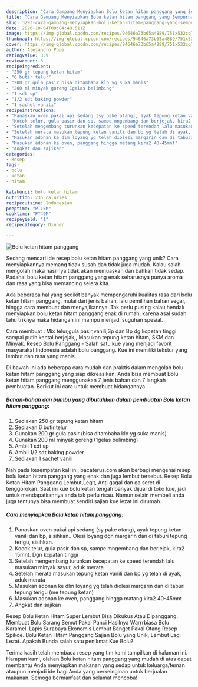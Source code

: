 ```yaml
---
description: "Cara Gampang Menyiapkan Bolu ketan hitam panggang yang Sempurna"
title: "Cara Gampang Menyiapkan Bolu ketan hitam panggang yang Sempurna"
slug: 3293-cara-gampang-menyiapkan-bolu-ketan-hitam-panggang-yang-sempurna
date: 2020-10-04T09:04:48.511Z
image: https://img-global.cpcdn.com/recipes/94646a73b65a4889/751x532cq70/bolu-ketan-hitam-panggang-foto-resep-utama.jpg
thumbnail: https://img-global.cpcdn.com/recipes/94646a73b65a4889/751x532cq70/bolu-ketan-hitam-panggang-foto-resep-utama.jpg
cover: https://img-global.cpcdn.com/recipes/94646a73b65a4889/751x532cq70/bolu-ketan-hitam-panggang-foto-resep-utama.jpg
author: Alejandro Pope
ratingvalue: 3.9
reviewcount: 3
recipeingredient:
- "250 gr tepung ketan hitam"
- "6 butir telur"
- "200 gr gula pasir bisa ditambaha klo yg suka manis"
- "200 ml minyak goreng 1gelas belimbing"
- "1 sdt sp"
- "1/2 sdt baking powder"
- "1 sachet vanili"
recipeinstructions:
- "Panaskan oven pakai api sedang (sy pake otang), ayak tepung ketan vanili dan bp, sisihkan.. Olesi loyang dgn margarin dan di taburi tepung terigu, sisihkan."
- "Kocok telur, gula pasir dan sp, sampe mngembang dan berjejak, kira2 15mnt. Dgn kcpatan tinggi"
- "Setelah mengembang turunkan kecepatan ke speed terendah lalu masukan minyak sayur, aduk merata"
- "Setelah merata masukan tepung ketan vanili dan bp yg telah di ayak, aduk merata"
- "Masukan adonan ke dlm loyang yg telah diolesi margarin dan di taburi tepung terigu (me tepung ketan)"
- "Masukan adonan ke oven, panggang hingga matang kira2 40-45mnt"
- "Angkat dan sajikan"
categories:
- Resep
tags:
- bolu
- ketan
- hitam

katakunci: bolu ketan hitam 
nutrition: 235 calories
recipecuisine: Indonesian
preptime: "PT15M"
cooktime: "PT49M"
recipeyield: "1"
recipecategory: Dinner

---
```



![Bolu ketan hitam panggang](https://img-global.cpcdn.com/recipes/94646a73b65a4889/751x532cq70/bolu-ketan-hitam-panggang-foto-resep-utama.jpg)

Sedang mencari ide resep bolu ketan hitam panggang yang unik? Cara menyiapkannya memang tidak susah dan tidak juga mudah. Kalau salah mengolah maka hasilnya tidak akan memuaskan dan bahkan tidak sedap. Padahal bolu ketan hitam panggang yang enak seharusnya punya aroma dan rasa yang bisa memancing selera kita.

Ada beberapa hal yang sedikit banyak mempengaruhi kualitas rasa dari bolu ketan hitam panggang, mulai dari jenis bahan, lalu pemilihan bahan segar, hingga cara membuat dan menyajikannya. Tak perlu pusing kalau hendak menyiapkan bolu ketan hitam panggang enak di rumah, karena asal sudah tahu triknya maka hidangan ini mampu menjadi suguhan spesial.

Cara membuat : Mix telur,gula pasir,vanili,Sp dan Bp dg kcpetan tinggi sampai putih kental berjejak,, Masukan tepung ketan hitam, SKM dan Minyak. Resep Bolu Panggang - Salah satu kue yang menjadi favorit masyarakat Indonesia adalah bolu panggang. Kue ini memiliki tekstur yang lembut dan rasa yang manis.


Di bawah ini ada beberapa cara mudah dan praktis dalam mengolah bolu ketan hitam panggang yang siap dikreasikan. Anda bisa membuat Bolu ketan hitam panggang menggunakan 7 jenis bahan dan 7 langkah pembuatan. Berikut ini cara untuk membuat hidangannya.

<!--inarticleads1-->

##### Bahan-bahan dan bumbu yang dibutuhkan dalam pembuatan Bolu ketan hitam panggang:

1. Sediakan 250 gr tepung ketan hitam
1. Sediakan 6 butir telur
1. Gunakan 200 gr gula pasir (bisa ditambaha klo yg suka manis)
1. Gunakan 200 ml minyak goreng (1gelas belimbing)
1. Ambil 1 sdt sp
1. Ambil 1/2 sdt baking powder
1. Sediakan 1 sachet vanili


Nah pada kesempatan kali ini, bacaterus.com akan berbagi mengenai resep bolu ketan hitam panggang yang enak dan juga lembut tersebut. Resep Bolu Ketan Hitam Panggang Lembut,Legit, Anti gagal dan ga seret di tenggorokan. Saat ini kue bolu ketan tengah banyak dijual di toko kue, jadi untuk mendapatkannya anda tak perlu risau. Namun selain membeli anda juga tentunya bisa membuat sendiri sajian kue lezat ini dirumah. 

<!--inarticleads2-->

##### Cara menyiapkan Bolu ketan hitam panggang:

1. Panaskan oven pakai api sedang (sy pake otang), ayak tepung ketan vanili dan bp, sisihkan.. Olesi loyang dgn margarin dan di taburi tepung terigu, sisihkan.
1. Kocok telur, gula pasir dan sp, sampe mngembang dan berjejak, kira2 15mnt. Dgn kcpatan tinggi
1. Setelah mengembang turunkan kecepatan ke speed terendah lalu masukan minyak sayur, aduk merata
1. Setelah merata masukan tepung ketan vanili dan bp yg telah di ayak, aduk merata
1. Masukan adonan ke dlm loyang yg telah diolesi margarin dan di taburi tepung terigu (me tepung ketan)
1. Masukan adonan ke oven, panggang hingga matang kira2 40-45mnt
1. Angkat dan sajikan


Resep Bolu Ketan Hitam Super Lembut Bisa Dikukus Atau Dipanggang. Membuat Bolu Sarang Semut Pakai Panci Hasilnya Warrrbiasa Bolu Karamel. Lapis Surabaya Ekonomis Lembut Banget Pakai Otang Resep Spikoe. Bolu Ketan Hitam Panggang Sajian Bolu yang Unik, Lembut Lagi Lezat. Apakah Bunda salah satu penikmat Kue Bolu? 

Terima kasih telah membaca resep yang tim kami tampilkan di halaman ini. Harapan kami, olahan Bolu ketan hitam panggang yang mudah di atas dapat membantu Anda menyiapkan makanan yang sedap untuk keluarga/teman ataupun menjadi ide bagi Anda yang berkeinginan untuk berjualan makanan. Semoga bermanfaat dan selamat mencoba!
